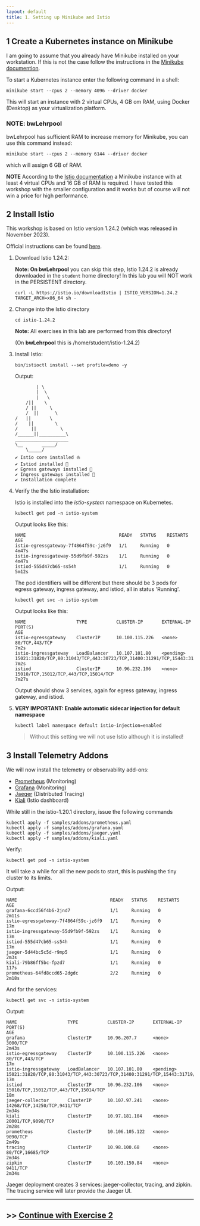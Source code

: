 ```yaml
---
layout: default
title: 1. Setting up Minikube and Istio
---
```


## 1 Create a Kubernetes instance on Minikube

I am going to assume that you already have Minikube installed on your workstation. If this is not the case follow the instructions in the [Minikube documention](https://minikube.sigs.k8s.io/docs/start/).

To start a Kubernetes instance enter the following command in a shell:

```
minikube start --cpus 2 --memory 4096 --driver docker
```

This will start an instance with 2 virtual CPUs, 4 GB om RAM, using Docker (Desktop) as your virtualization platform.

### NOTE: bwLehrpool

bwLehrpool has sufficient RAM to increase memory for Minikube, you can use this command instead:

```
minikube start --cpus 2 --memory 6144 --driver docker
```

which will assign 6 GB of RAM.

**NOTE** According to the [Istio documentation](https://istio.io/latest/docs/setup/platform-setup/minikube/) a Minikube instance with at least 4 virtual CPUs and 16 GB of RAM is required. I have tested this workshop with the smaller configuration and it works but of course will not win a price for high performance.

## 2 Install Istio

This workshop is based on Istio version 1.24.2 (which was released in November 2023).

Official instructions can be found [here](https://istio.io/latest/docs/setup/getting-started/).

1. Download Istio 1.24.2:

    **Note: On bwLehrpool** you can skip this step, Istio 1.24.2 is already downloaded in the `student` home directory! In this lab you will NOT work in the PERSISTENT directory. 
   
    ```
	curl -L https://istio.io/downloadIstio | ISTIO_VERSION=1.24.2 TARGET_ARCH=x86_64 sh -
    ```

2. Change into the Istio directory
   
    ```
	cd istio-1.24.2
    ```

    **Note:** All exercises in this lab are performed from this directory!

    (On **bwLehrpool** this is /home/student/istio-1.24.2)

3. Install Istio:

    ```
	bin/istioctl install --set profile=demo -y
    ```

   Output: 

    ```                                                                |\          
            | \         
            |  \        
            |   \       
        /||    \      
        / ||     \     
        /  ||      \    
    /   ||       \   
    /    ||        \  
    /     ||         \ 
    /______||__________\
    ____________________
    \__       _____/  
        \_____/        
    ✔ Istio core installed ⛵️                                                                                                           
    ✔ Istiod installed 🧠                                                                                                               
    ✔ Egress gateways installed 🛫                                                                                                      
    ✔ Ingress gateways installed 🛬                                                                                                     
    ✔ Installation complete                    
    ```

4. Verify the the Istio installation:

   Istio is installed into the *istio-system* namespace on Kubernetes. 

    ```
    kubectl get pod -n istio-system
    ```

    Output looks like this:

    ```
    NAME                                   READY   STATUS    RESTARTS   AGE
    istio-egressgateway-7f4864f59c-jz6f9   1/1     Running   0          4m47s
    istio-ingressgateway-55d9fb9f-592zs    1/1     Running   0          4m47s
    istiod-555d47cb65-ss54h                1/1     Running   0          5m12s
    ```

    The pod identifiers will be different but there should be 3 pods for egress gateway, ingress gateway, and istiod, all in status 'Running'.

    ```
    kubectl get svc -n istio-system
    ```

    Output looks like this:

    ``` 
    NAME                   TYPE           CLUSTER-IP       EXTERNAL-IP   PORT(S)                                                                      AGE
    istio-egressgateway    ClusterIP      10.100.115.226   <none>        80/TCP,443/TCP                                                               7m2s
    istio-ingressgateway   LoadBalancer   10.107.101.80    <pending>     15021:31820/TCP,80:31043/TCP,443:30723/TCP,31400:31291/TCP,15443:31719/TCP   7m2s
    istiod                 ClusterIP      10.96.232.106    <none>        15010/TCP,15012/TCP,443/TCP,15014/TCP                                        7m27s
    ```

    Output should show 3 services, again for egress gateway, ingress gateway, and istiod.

5. **VERY IMPORTANT: Enable automatic sidecar injection for default namespace**

    ```
	kubectl label namespace default istio-injection=enabled	
    ```

   > Without this setting we will not use Istio although it is installed! 


## 3 Install Telemetry Addons

We will now install the telemetry or observability add-ons: 
* [Prometheus](https://istio.io/latest/docs/ops/integrations/prometheus/) (Monitoring)
* [Grafana](https://istio.io/latest/docs/ops/integrations/grafana/) (Monitoring)
* [Jaeger](https://istio.io/latest/docs/ops/integrations/jaeger/) (Distributed Tracing)
* [Kiali](https://istio.io/latest/docs/ops/integrations/kiali/) (Istio dashboard)

While still in the istio-1.20.1 directory, issue the following commands

```
kubectl apply -f samples/addons/prometheus.yaml
kubectl apply -f samples/addons/grafana.yaml
kubectl apply -f samples/addons/jaeger.yaml
kubectl apply -f samples/addons/kiali.yaml
```

Verify:

```
kubectl get pod -n istio-system
```

It will take a while for all the new pods to start, this is pushing the tiny cluster to its limits.

Output:

```
NAME                                   READY   STATUS    RESTARTS   AGE
grafana-6ccd56f4b6-2jnd7               1/1     Running   0          2m11s
istio-egressgateway-7f4864f59c-jz6f9   1/1     Running   0          17m
istio-ingressgateway-55d9fb9f-592zs    1/1     Running   0          17m
istiod-555d47cb65-ss54h                1/1     Running   0          17m
jaeger-5d44bc5c5d-r9mp5                1/1     Running   0          2m3s
kiali-79b86ff5bc-fpzd7                 1/1     Running   0          117s
prometheus-64fd8ccd65-2dgdc            2/2     Running   0          2m18s
```

And for the services:

```
kubectl get svc -n istio-system
```

Output:

```
NAME                   TYPE           CLUSTER-IP       EXTERNAL-IP   PORT(S)                                                                      AGE
grafana                ClusterIP      10.96.207.7      <none>        3000/TCP                                                                     2m43s
istio-egressgateway    ClusterIP      10.100.115.226   <none>        80/TCP,443/TCP                                                               17m
istio-ingressgateway   LoadBalancer   10.107.101.80    <pending>     15021:31820/TCP,80:31043/TCP,443:30723/TCP,31400:31291/TCP,15443:31719/TCP   17m
istiod                 ClusterIP      10.96.232.106    <none>        15010/TCP,15012/TCP,443/TCP,15014/TCP                                        18m
jaeger-collector       ClusterIP      10.107.97.241    <none>        14268/TCP,14250/TCP,9411/TCP                                                 2m34s
kiali                  ClusterIP      10.97.181.104    <none>        20001/TCP,9090/TCP                                                           2m28s
prometheus             ClusterIP      10.106.105.122   <none>        9090/TCP                                                                     2m49s
tracing                ClusterIP      10.98.100.68     <none>        80/TCP,16685/TCP                                                             2m34s
zipkin                 ClusterIP      10.103.150.84    <none>        9411/TCP                                                                     2m34s
```

Jaeger deployment creates 3 services: jaeger-collector, tracing, and zipkin. The tracing service will later provide the Jaeger UI.

---

## >> [Continue with Exercise 2](exercise2.md)